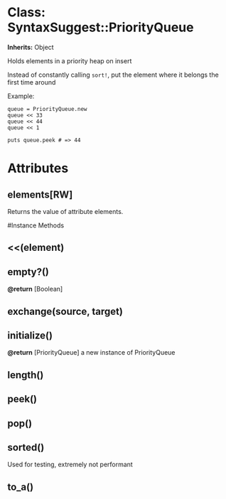 # Class: SyntaxSuggest::PriorityQueue
**Inherits:** Object
    

Holds elements in a priority heap on insert

Instead of constantly calling `sort!`, put the element where it belongs the
first time around

Example:

    queue = PriorityQueue.new
    queue << 33
    queue << 44
    queue << 1

    puts queue.peek # => 44


# Attributes
## elements[RW] [](#attribute-i-elements)
Returns the value of attribute elements.


#Instance Methods
## <<(element) [](#method-i-<<)

## empty?() [](#method-i-empty?)

**@return** [Boolean] 

## exchange(source, target) [](#method-i-exchange)

## initialize() [](#method-i-initialize)

**@return** [PriorityQueue] a new instance of PriorityQueue

## length() [](#method-i-length)

## peek() [](#method-i-peek)

## pop() [](#method-i-pop)

## sorted() [](#method-i-sorted)
Used for testing, extremely not performant

## to_a() [](#method-i-to_a)

